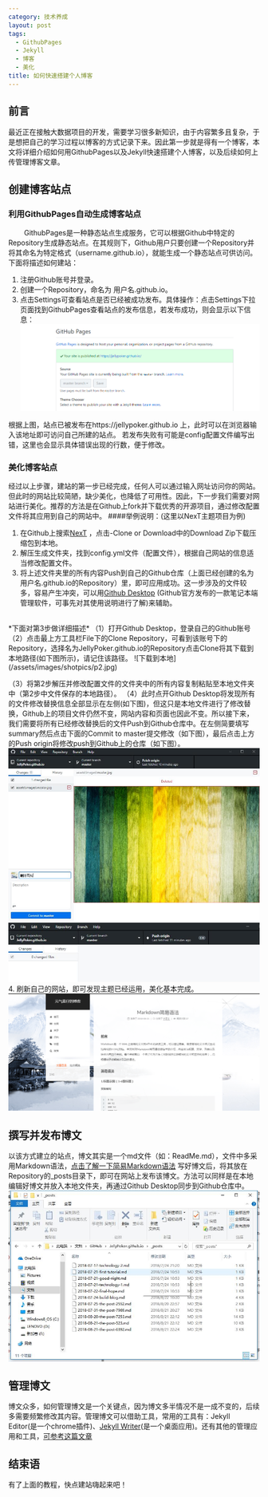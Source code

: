 ```yaml
---
category: 技术养成
layout: post
tags:
  - GithubPages
  - Jekyll
  - 博客
  - 美化
title: 如何快速搭建个人博客
---
```

## 前言
  最近正在接触大数据项目的开发，需要学习很多新知识，由于内容繁多且复杂，于是想把自己的学习过程以博客的方式记录下来。因此第一步就是得有一个博客，本文将详细介绍如何用GithubPages以及Jekyll快速搭建个人博客，以及后续如何上传管理博客文章。


## 创建博客站点
### 利用GithubPages自动生成博客站点
&nbsp; &nbsp; &nbsp; &nbsp; GithubPages是一种静态站点生成服务，它可以根据Github中特定的Repository生成静态站点。在其规则下，Github用户只要创建一个Repository并将其命名为特定格式（username.github.io），就能生成一个静态站点可供访问。下面将描述如何建站：
1. 注册Github账号并登录。
2. 创建一个Repository，命名为 用户名.github.io。
3. 点击Settings可查看站点是否已经被成功发布。具体操作：点击Settings下拉页面找到GithubPages查看站点的发布信息，若发布成功，则会显示以下信息：
![网站发布成功](/assets/images/shotpics/p1.jpg)

根据上图，站点已被发布在https://jellypoker.github.io 上，此时可以在浏览器输入该地址即可访问自己所建的站点。
若发布失败有可能是config配置文件编写出错，这里也会显示具体错误出现的行数，便于修改。


### 美化博客站点
经过以上步骤，建站的第一步已经完成，任何人可以通过输入网址访问你的网站。但此时的网站比较简陋，缺少美化，也降低了可用性。因此，下一步我们需要对网站进行美化。推荐的方法是在Github上fork并下载优秀的开源项目，通过修改配置文件将其应用到自己的网站中。
####举例说明：(这里以NexT主题项目为例)
1. 在Github上搜索[NexT](https://github.com/simpleyyt/jekyll-theme-next) ，点击-Clone or Download中的Download Zip下载压缩包到本地。
2. 解压生成文件夹，找到config.yml文件（配置文件），根据自己网站的信息适当修改配置文件。
3. 将上述文件夹里的所有内容Push到自己的Github仓库（上面已经创建的名为用户名.github.io的Repository）里，即可应用成功。这一步涉及的文件较多，容易产生冲突，可以用[Github Desktop](https://desktop.github.com/) (Github官方发布的一款笔记本端管理软件，可事先对其使用说明进行了解)来辅助。
<br/>
*下面对第3步做详细描述*
  （1）打开Github Desktop，登录自己的Github账号
  （2）点击最上方工具栏File下的Clone Repository，可看到该账号下的Repository，选择名为JellyPoker.github.io的Repository点击Clone将其下载到本地路径(如下图所示)，请记住该路径。
![下载到本地](/assets/images/shotpics/p2.jpg)

  （3）将第2步解压并修改配置文件的文件夹中的所有内容复制粘贴至本地文件夹中（第2步中文件保存的本地路径）。
  （4）此时点开Github Desktop将发现所有的文件修改替换信息全部显示在左侧(如下图)，但这只是本地文件进行了修改替换，Github上的项目文件仍然不变，网站内容和页面也因此不变。所以接下来，我们需要将所有已经修改替换后的文件Push到Github仓库中。在左侧简要填写summary然后点击下面的Commit to master提交修改（如下图），最后点击上方的Push origin将修改push到Github上的仓库（如下图）。
![显示变化并提交修改](/assets/images/shotpics/p3.jpg)
![push到Github上](/assets/images/shotpics/p4.jpg)
4. 刷新自己的网站，即可发现主题已经运用，美化基本完成。
![效果图](/assets/images/shotpics/p6.jpg)

## 撰写并发布博文
以该方式建立的站点，博文其实是一个md文件（如：ReadMe.md），文件中多采用Markdown语法，[点击了解一下简易Markdown语法](https://jellypoker.github.io/小芝士/2018/08/21/the-post-6392)
写好博文后，将其放在Repository的_posts目录下，即可在网站上发布该博文。方法可以同样是在本地编辑好博文并放入本地文件夹，再通过Github Desktop同步到Github仓库中。
![博文所在位置](/assets/images/shotpics/p5.jpg)
## 管理博文
博文众多，如何管理博文是一个关键点，因为博文多半情况不是一成不变的，后续多需要频繁修改其内容。管理博文可以借助工具，常用的工具有：Jekyll Editor(是一个chrome插件)、[Jekyll Writer](http://jekyllwriter.com/)(是一个桌面应用)。还有其他的管理应用和工具，[可参考这篇文章](http://hechonghua.com/easy-post-jekyll/amp/)
## 结束语
有了上面的教程，快点建站嗨起来吧！